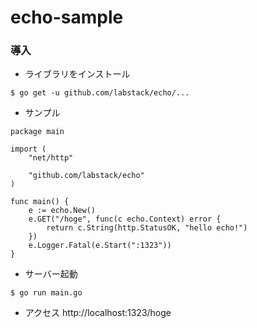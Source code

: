 # echo-sample

### 導入
- ライブラリをインストール
```
$ go get -u github.com/labstack/echo/...
```

- サンプル
```
package main

import (
	"net/http"

	"github.com/labstack/echo"
)

func main() {
	e := echo.New()
	e.GET("/hoge", func(c echo.Context) error {
		return c.String(http.StatusOK, "hello echo!")
	})
	e.Logger.Fatal(e.Start(":1323"))
}
```

- サーバー起動
```
$ go run main.go
```

- アクセス
http://localhost:1323/hoge
